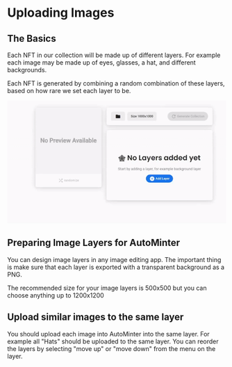 # Uploading Images

## The Basics

Each NFT in our collection will be made up of different layers. For example each image may be made up of eyes, glasses, a hat, and different backgrounds.

Each NFT is generated by combining a random combination of these layers, based on how rare we set each layer to be.

![](../.gitbook/assets/ezgif-5-bdf030c28d.gif)

## Preparing Image Layers for AutoMinter

You can design image layers in any image editing app. The important thing is make sure that each layer is exported with a transparent background as a PNG.

The recommended size for your image layers is 500x500 but you can choose anything up to 1200x1200

## Upload similar images to the same layer

You should upload each image into AutoMinter into the same layer. For example all "Hats" should be uploaded to the same layer. You can reorder the layers by selecting "move up" or "move down" from the menu on the layer.
